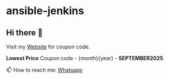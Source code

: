 # ansible-jenkins

## Hi there 👋

Visit my [Website](https://www.coursediy.com/) for coupon code. 

**Lowest Price** Coupon code - {month}{year} - **SEPTEMBER2025**

📫 How to reach me: [Whatsapp](https://chat.whatsapp.com/CLWOeMT34D4F89dCIHahzn)
